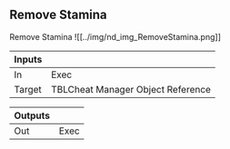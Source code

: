 ## Remove Stamina
Remove Stamina
![[../img/nd_img_RemoveStamina.png]]

|Inputs||
|--|--|
| In | Exec |
| Target | TBLCheat Manager Object Reference |

|Outputs||
|--|--|
| Out | Exec |
